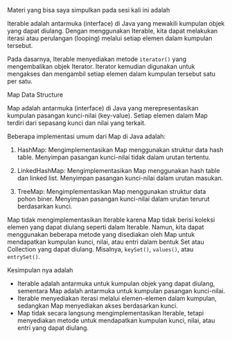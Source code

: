 Materi yang bisa saya simpulkan pada sesi kali ini adalah 

Iterable adalah antarmuka (interface) di Java yang mewakili kumpulan objek yang dapat diulang. Dengan menggunakan Iterable, kita dapat melakukan iterasi atau perulangan (looping) melalui setiap elemen dalam kumpulan tersebut.

Pada dasarnya, Iterable menyediakan metode `iterator()` yang mengembalikan objek Iterator. Iterator kemudian digunakan untuk mengakses dan mengambil setiap elemen dalam kumpulan tersebut satu per satu.

Map Data Structure

Map adalah antarmuka (interface) di Java yang merepresentasikan kumpulan pasangan kunci-nilai (key-value). Setiap elemen dalam Map terdiri dari sepasang kunci dan nilai yang terkait.

Beberapa implementasi umum dari Map di Java adalah:

1. HashMap: Mengimplementasikan Map menggunakan struktur data hash table. Menyimpan pasangan kunci-nilai tidak dalam urutan tertentu.
   
2. LinkedHashMap: Mengimplementasikan Map menggunakan hash table dan linked list. Menyimpan pasangan kunci-nilai dalam urutan masukan.

3. TreeMap: Mengimplementasikan Map menggunakan struktur data pohon biner. Menyimpan pasangan kunci-nilai dalam urutan terurut berdasarkan kunci.

Map tidak mengimplementasikan Iterable karena Map tidak berisi koleksi elemen yang dapat diulang seperti dalam Iterable. Namun, kita dapat menggunakan beberapa metode yang disediakan oleh Map untuk mendapatkan kumpulan kunci, nilai, atau entri dalam bentuk Set atau Collection yang dapat diulang. Misalnya, `keySet()`, `values()`, atau `entrySet()`.

Kesimpulan nya adalah

- Iterable adalah antarmuka untuk kumpulan objek yang dapat diulang, sementara Map adalah antarmuka untuk kumpulan pasangan kunci-nilai.
- Iterable menyediakan iterasi melalui elemen-elemen dalam kumpulan, sedangkan Map menyediakan akses berdasarkan kunci.
- Map tidak secara langsung mengimplementasikan Iterable, tetapi menyediakan metode untuk mendapatkan kumpulan kunci, nilai, atau entri yang dapat diulang.